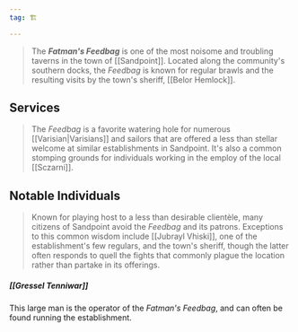 ```yaml
---
tag: 🏗️

---
```

> The ***Fatman's Feedbag*** is one of the most noisome and troubling taverns in the town of [[Sandpoint]]. Located along the community's southern docks, the *Feedbag* is known for regular brawls and the resulting visits by the town's sheriff, [[Belor Hemlock]].



## Services

> The *Feedbag* is a favorite watering hole for numerous [[Varisian|Varisians]] and sailors that are offered a less than stellar welcome at similar establishments in Sandpoint. It's also a common stomping grounds for individuals working in the employ of the local [[Sczarni]].


## Notable Individuals

> Known for playing host to a less than desirable clientèle, many citizens of Sandpoint avoid the *Feedbag* and its patrons. Exceptions to this common wisdom include [[Jubrayl Vhiski]], one of the establishment's few regulars, and the town's sheriff, though the latter often responds to quell the fights that commonly plague the location rather than partake in its offerings.


##### [[Gressel Tenniwar]]

This large man is the operator of the *Fatman's Feedbag*, and can often be found running the establishment.







